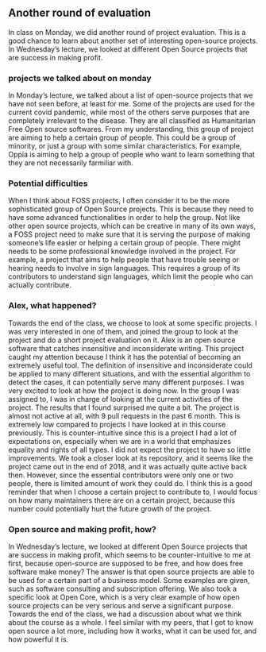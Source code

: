 ## Another round of evaluation
In class on Monday, we did another round of project evaluation. This is a good chance to learn about another set of interesting open-source projects.  In Wednesday’s lecture, we looked at different Open Source projects that are success in making profit.

### projects we talked about on monday
In Monday’s lecture, we talked about a list of open-source projects that we have not seen before, at least for me. Some of the projects are used for the current  covid pandemic, while most of the others serve purposes that are completely irrelevant to the disease. They are all classified as Humanitarian Free Open source softwares. From my understanding, this group of project are aiming to help a certain group of people. This could be a group of minority, or just a group with some similar characteristics. For example, Oppia is aiming to help a group of people who want to learn something that they are not necessarily farmiliar with.   

### Potential difficulties 
When I think about FOSS projects, I often consider it to be the more sophisticated group of Open Source projects. This is because they need to have some advanced functionalities in order to help the group. Not like other open source projects, which can be creative in many of its own ways, a FOSS project need to make sure that it is serving the purpose of making someone’s life easier or helping a certain group of people. There might needs to be some professional knowledge involved in the project. For example, a project that aims to help people that have trouble seeing or hearing needs to involve in sign languages. This requires a group of its contributors to understand sign languages, which limit the people who can actually contribute. 

### Alex, what happened?
Towards the end of the class, we choose to look at some specific projects. I was very interested in one of them, and joined the group to look at the project and do a short project evaluation on it. Alex is an open source software that catches insensitive and inconsiderate writing. This project caught my attention because I think it has the potential of becoming an extremely useful tool. The definition of insensitive and inconsiderate could be applied to many different situations, and with the essential algorithm to detect the cases, it can potentially serve many different purposes. I was very excited to look at how the project is doing now. In the group I was assigned to, I was in charge of looking at the current activities of the project. The results that I found surprised me quite a bit. The project is almost not active at all, with 9 pull requests in the past 6 month. This is extremely low compared to projects I have looked at in this course previously. This is counter-intuitive since this is a project I had a lot of expectations on, especially when we are in a world that emphasizes equality and rights of all types. I did not expect the project to have so little improvements. We took a closer look at its repository, and it seems like the project came out in the end of 2018, and it was actually quite active back then. However, since the essential contributors were only one or two people, there is limited amount of work they could do. I think this is a good reminder that when I choose a certain project to contribute to, I would focus on how many maintainers there are on a certain project, because this number could potentially hurt the future growth of the project. 

### Open source and making profit, how?
In Wednesday’s lecture, we looked at different Open Source projects that are success in making profit, which seems to be counter-intuitive to me at first, because open-source are supposed to be free, and how does free software make money? The answer is that open source projects are able to be used for a certain part of a business model. Some examples are given, such as software consulting and subscription offering. We also took a specific look at Open Core, which is a very clear example of how open source projects can be very serious and serve a significant purpose. Towards the end of the class, we had a discussion about what we think about the course as a whole. I feel similar with my peers, that I got to know open source a lot more, including how it works, what it can be used for, and how powerful it is. 
